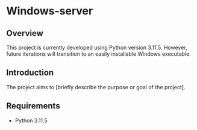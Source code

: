# Windows-server

## Overview
This project is currently developed using Python version 3.11.5. However, future iterations will transition to an easily installable Windows executable.

## Introduction
The project aims to [briefly describe the purpose or goal of the project].

## Requirements
- Python 3.11.5
